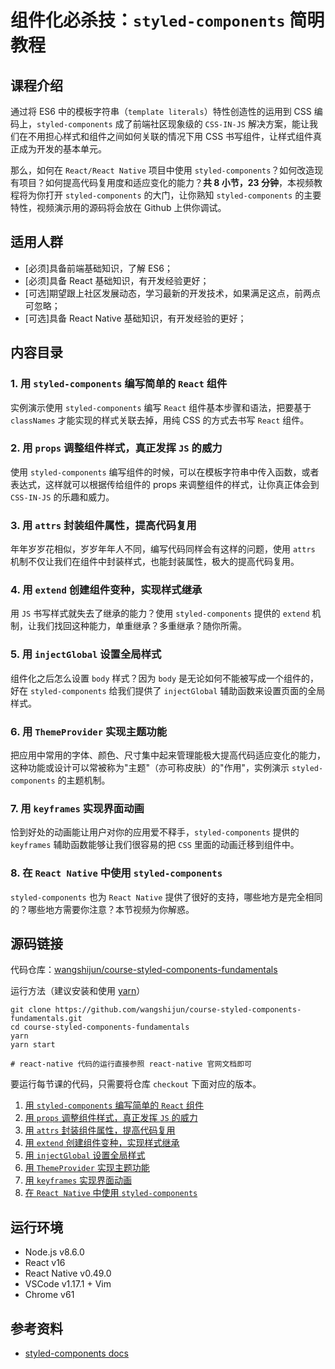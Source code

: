 # 组件化必杀技：`styled-components` 简明教程

## 课程介绍

通过将 ES6 中的模板字符串（`template literals`）特性创造性的运用到 CSS 编码上，`styled-components` 成了前端社区现象级的 `CSS-IN-JS` 解决方案，能让我们在不用担心样式和组件之间如何关联的情况下用 CSS 书写组件，让样式组件真正成为开发的基本单元。

那么，如何在 `React/React Native` 项目中使用 `styled-components`？如何改造现有项目？如何提高代码复用度和适应变化的能力？**共 8 小节，23 分钟**，本视频教程将为你打开 `styled-components` 的大门，让你熟知 `styled-components` 的主要特性，视频演示用的源码将会放在 Github 上供你调试。

## 适用人群

* [必须]具备前端基础知识，了解 ES6；
* [必须]具备 React 基础知识，有开发经验更好；
* [可选]期望跟上社区发展动态，学习最新的开发技术，如果满足这点，前两点可忽略；
* [可选]具备 React Native 基础知识，有开发经验的更好；

## 内容目录

### 1. 用 `styled-components` 编写简单的 `React` 组件

实例演示使用 `styled-components` 编写 `React` 组件基本步骤和语法，把要基于 `classNames` 才能实现的样式关联去掉，用纯 CSS 的方式去书写 `React` 组件。

### 2. 用 `props` 调整组件样式，真正发挥 `JS` 的威力

使用 `styled-components` 编写组件的时候，可以在模板字符串中传入函数，或者表达式，这样就可以根据传给组件的 props 来调整组件的样式，让你真正体会到 `CSS-IN-JS` 的乐趣和威力。

### 3. 用 `attrs` 封装组件属性，提高代码复用

年年岁岁花相似，岁岁年年人不同，编写代码同样会有这样的问题，使用 `attrs` 机制不仅让我们在组件中封装样式，也能封装属性，极大的提高代码复用。

### 4. 用 `extend` 创建组件变种，实现样式继承

用 `JS` 书写样式就失去了继承的能力？使用 `styled-components` 提供的 `extend` 机制，让我们找回这种能力，单重继承？多重继承？随你所需。

### 5. 用 `injectGlobal` 设置全局样式

组件化之后怎么设置 `body` 样式？因为 `body` 是无论如何不能被写成一个组件的，好在 `styled-components` 给我们提供了 `injectGlobal` 辅助函数来设置页面的全局样式。

### 6. 用 `ThemeProvider` 实现主题功能

把应用中常用的字体、颜色、尺寸集中起来管理能极大提高代码适应变化的能力，这种功能或设计可以常被称为"主题"（亦可称皮肤）的"作用"，实例演示 `styled-components` 的主题机制。

### 7. 用 `keyframes` 实现界面动画

恰到好处的动画能让用户对你的应用爱不释手，`styled-components` 提供的 `keyframes` 辅助函数能够让我们很容易的把 `CSS` 里面的动画迁移到组件中。

### 8. 在 `React Native` 中使用 `styled-components`

`styled-components` 也为 `React Native` 提供了很好的支持，哪些地方是完全相同的？哪些地方需要你注意？本节视频为你解惑。

## 源码链接

代码仓库：[wangshijun/course-styled-components-fundamentals](https://github.com/wangshijun/course-styled-components-fundamentals)

运行方法（建议安装和使用 [yarn](https://yarnpkg.com/en/)）

```shell
git clone https://github.com/wangshijun/course-styled-components-fundamentals.git
cd course-styled-components-fundamentals
yarn
yarn start

# react-native 代码的运行直接参照 react-native 官网文档即可
```

要运行每节课的代码，只需要将仓库 `checkout` 下面对应的版本。

1. [用 `styled-components` 编写简单的 `React` 组件](https://github.com/wangshijun/course-styled-components-fundamentals/commit/f0a8891339305a513fbcc20481c79e1dd5e1aad8)
1. [用 `props` 调整组件样式，真正发挥 `JS` 的威力](https://github.com/wangshijun/course-styled-components-fundamentals/commit/7abd6a4a69d8175ddd7f9a7ca78e4e857f1e5ce2)
1. [用 `attrs` 封装组件属性，提高代码复用](https://github.com/wangshijun/course-styled-components-fundamentals/commit/0155754871ca2b20eb8f7e06898367e0b64ef7f9)
1. [用 `extend` 创建组件变种，实现样式继承](https://github.com/wangshijun/course-styled-components-fundamentals/commit/e0b7741188e72dec976b0508d006d75097c62b8d)
1. [用 `injectGlobal` 设置全局样式](https://github.com/wangshijun/course-styled-components-fundamentals/commit/5c3d55bee67b074d775b82f631faa0b617fed7e6)
1. [用 `ThemeProvider` 实现主题功能](https://github.com/wangshijun/course-styled-components-fundamentals/commit/e4ae93446f3fddb689828563bb4ae3d9344db395)
1. [用 `keyframes` 实现界面动画](https://github.com/wangshijun/course-styled-components-fundamentals/commit/85c56ec1b05c70defbb9f0e4aa3d1e8fa7da1a44)
1. [在 `React Native` 中使用 `styled-components`](https://github.com/wangshijun/course-styled-components-fundamentals/commit/2ba53f047a81cf31390156e9a5418019bf0c3386)

## 运行环境

* Node.js v8.6.0
* React v16
* React Native v0.49.0
* VSCode v1.17.1 + Vim
* Chrome v61

## 参考资料

* [styled-components docs](https://www.styled-components.com/docs)
